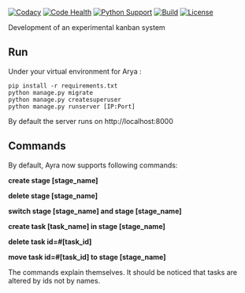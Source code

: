 [![Codacy](https://api.codacy.com/project/badge/Grade/b5d7d584dfa14f9b82fded7a3f626631)](https://app.codacy.com/app/seLain/Arya?utm_source=github.com&utm_medium=referral&utm_content=seLain/Arya&utm_campaign=badger)
[![Code Health](https://landscape.io/github/seLain/Arya/master/landscape.svg?style=flat)](https://landscape.io/github/seLain/Arya/master)
[![Python Support](https://img.shields.io/badge/python-3.4-blue.svg)]()
[![Build](https://travis-ci.org/seLain/Arya.svg?branch=master)]()
[![License](https://img.shields.io/badge/license-MIT-green.svg)]()

Development of an experimental kanban system

## Run

Under your virtual environment for Arya :

```
pip install -r requirements.txt
python manage.py migrate
python manage.py createsuperuser
python manage.py runserver [IP:Port]
```

By default the server runs on http://localhost:8000

## Commands

By default, Ayra now supports following commands:

**create stage [stage_name]**

**delete stage [stage_name]**

**switch stage [stage_name] and stage [stage_name]**

**create task [task_name] in stage [stage_name]**

**delete task id=#[task_id]**

**move task id=#[task_id] to stage [stage_name]**

The commands explain themselves. It should be noticed that tasks are altered by ids not by names.

